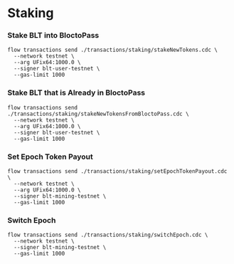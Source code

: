 # Staking
### Stake BLT into BloctoPass
```
flow transactions send ./transactions/staking/stakeNewTokens.cdc \
  --network testnet \
  --arg UFix64:1000.0 \
  --signer blt-user-testnet \
  --gas-limit 1000
```

### Stake BLT that is Already in BloctoPass
```
flow transactions send ./transactions/staking/stakeNewTokensFromBloctoPass.cdc \
  --network testnet \
  --arg UFix64:1000.0 \
  --signer blt-user-testnet \
  --gas-limit 1000
```

### Set Epoch Token Payout
```
flow transactions send ./transactions/staking/setEpochTokenPayout.cdc \
  --network testnet \
  --arg UFix64:1000.0 \
  --signer blt-mining-testnet \
  --gas-limit 1000
```

### Switch Epoch
```
flow transactions send ./transactions/staking/switchEpoch.cdc \
  --network testnet \
  --signer blt-mining-testnet \
  --gas-limit 1000
```